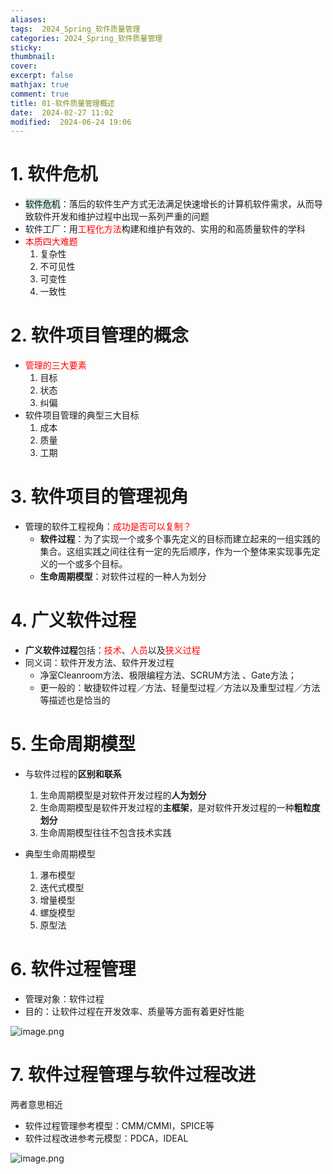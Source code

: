```yaml
---
aliases: 
tags:  2024_Spring_软件质量管理
categories: 2024_Spring_软件质量管理
sticky: 
thumbnail: 
cover: 
excerpt: false
mathjax: true
comment: true
title: 01-软件质量管理概述
date:  2024-02-27 11:02
modified:  2024-06-24 19:06
---
```


# 1. 软件危机

- <span style="background:rgba(3, 135, 102, 0.2)">软件危机</span>：落后的软件生产方式无法满足快速增长的计算机软件需求，从而导致软件开发和维护过程中出现一系列严重的问题
- 软件工厂：用<font color="#ff0000">工程化方法</font>构建和维护有效的、实用的和高质量软件的学科
- <font color="#ff0000">本质四大难题</font>
	1. 复杂性
	2. 不可见性
	3. 可变性
	4. 一致性

# 2. 软件项目管理的概念

- <font color="#ff0000">管理的三大要素</font>
	1. 目标
	2. 状态
	3. 纠偏
- 软件项目管理的典型三大目标
	1. 成本
	2. 质量
	3. 工期

# 3. 软件项目的管理视角

- 管理的软件工程视角：<font color="#ff0000">成功是否可以复制？</font>
	- **软件过程**：为了实现一个或多个事先定义的目标而建立起来的一组实践的集合。这组实践之间往往有一定的先后顺序，作为一个整体来实现事先定义的一个或多个目标。
	- **生命周期模型**：对软件过程的一种人为划分

# 4. 广义软件过程

- **广义软件过程**包括：<font color="#ff0000">技术</font>、<font color="#ff0000">人员</font>以及<font color="#ff0000">狭义过程</font>
- 同义词：软件开发方法、软件开发过程
	- 净室Cleanroom方法、极限编程方法、SCRUM方法 、Gate方法；
	- 更一般的：敏捷软件过程／方法、轻量型过程／方法以及重型过程／方法等描述也是恰当的

# 5. 生命周期模型

- 与软件过程的**区别和联系**
	1. 生命周期模型是对软件开发过程的**人为划分**
	2. 生命周期模型是软件开发过程的**主框架**，是对软件开发过程的一种**粗粒度划分**
	3. 生命周期模型往往不包含技术实践

- 典型生命周期模型
	1. 瀑布模型
	2. 迭代式模型
	3. 增量模型
	4. 螺旋模型
	5. 原型法

# 6. 软件过程管理

- 管理对象：软件过程
- 目的：让软件过程在开发效率、质量等方面有着更好性能

![image.png](https://chillcharlie-img.oss-cn-hangzhou.aliyuncs.com/image%2F2024%2F06%2F24%2F19-09-18-23ad574ff13e9c6543bdc295f0c375af-20240624190917-8282c3.png)

# 7. 软件过程管理与软件过程改进

两者意思相近

- 软件过程管理参考模型：CMM/CMMI，SPICE等
- 软件过程改进参考元模型：PDCA，IDEAL

![image.png](https://chillcharlie-img.oss-cn-hangzhou.aliyuncs.com/image%2F2024%2F06%2F24%2F19-12-50-55d38437589e514ac8688788296a0518-20240624191250-eac2bf.png)
